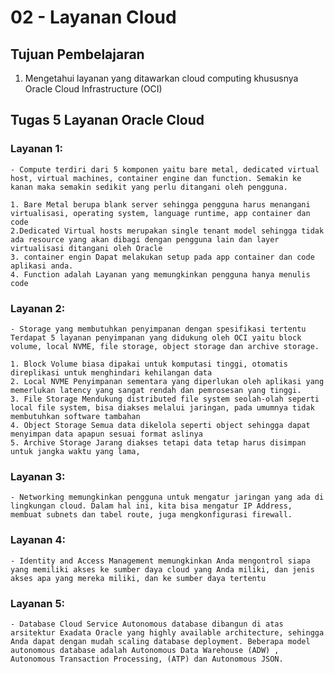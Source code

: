 # 02 - Layanan Cloud

## Tujuan Pembelajaran

1. Mengetahui layanan yang ditawarkan cloud computing khususnya Oracle Cloud
Infrastructure (OCI)

## Tugas 5 Layanan Oracle Cloud

### Layanan 1: 
    - Compute terdiri dari 5 komponen yaitu bare metal, dedicated virtual host, virtual machines, container engine dan function. Semakin ke kanan maka semakin sedikit yang perlu ditangani oleh pengguna. 

    1. Bare Metal berupa blank server sehingga pengguna harus menangani virtualisasi, operating system, language runtime, app container dan code
    2.Dedicated Virtual hosts merupakan single tenant model sehingga tidak ada resource yang akan dibagi dengan pengguna lain dan layer virtualisasi ditangani oleh Oracle 
    3. container engin Dapat melakukan setup pada app container dan code aplikasi anda. 
    4. Function adalah Layanan yang memungkinkan pengguna hanya menulis code


### Layanan 2: 
    - Storage yang membutuhkan penyimpanan dengan spesifikasi tertentu
    Terdapat 5 layanan penyimpanan yang didukung oleh OCI yaitu block volume, local NVME, file storage, object storage dan archive storage. 

    1. Block Volume biasa dipakai untuk komputasi tinggi, otomatis direplikasi untuk menghindari kehilangan data
    2. Local NVME Penyimpanan sementara yang diperlukan oleh aplikasi yang memerlukan latency yang sangat rendah dan pemrosesan yang tinggi.
    3. File Storage Mendukung distributed file system seolah-olah seperti local file system, bisa diakses melalui jaringan, pada umumnya tidak membutuhkan software tambahan
    4. Object Storage Semua data dikelola seperti object sehingga dapat menyimpan data apapun sesuai format aslinya
    5. Archive Storage Jarang diakses tetapi data tetap harus disimpan untuk jangka waktu yang lama,

### Layanan 3: 
    - Networking memungkinkan pengguna untuk mengatur jaringan yang ada di lingkungan cloud. Dalam hal ini, kita bisa mengatur IP Address, membuat subnets dan tabel route, juga mengkonfigurasi firewall.

### Layanan 4: 
    - Identity and Access Management memungkinkan Anda mengontrol siapa yang memiliki akses ke sumber daya cloud yang Anda miliki, dan jenis akses apa yang mereka miliki, dan ke sumber daya tertentu

### Layanan 5: 
    - Database Cloud Service Autonomous database dibangun di atas arsitektur Exadata Oracle yang highly available architecture, sehingga Anda dapat dengan mudah scaling database deployment. Beberapa model autonomous database adalah Autonomous Data Warehouse (ADW) , Autonomous Transaction Processing, (ATP) dan Autonomous JSON.


